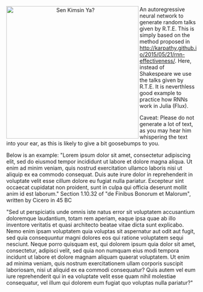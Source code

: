 <p align="center">
  <img src="https://user-images.githubusercontent.com/13106580/202850442-68200420-2b39-42da-8738-bd9b713513f2.jpg" width="350" title="Sen Kimsin Ya?", align="left">
  
An autoregressive neural network to generate random talks given by R.T.E. This is simply based on the method proposed in http://karpathy.github.io/2015/05/21/rnn-effectiveness/. Here, instead of Shakespeare we use the talks given by R.T.E.  It is neverthless good example to practice how RNNs work in Julia (Flux). 

Caveat: Please do not generate a lot of text, as you may hear him whispering the text into your ear, as this is likely to give a bit goosebumps to you.

 

</p>

  
Below is an example: "Lorem ipsum dolor sit amet, consectetur adipiscing elit, sed do eiusmod tempor incididunt ut labore et dolore magna aliqua. Ut enim ad minim veniam, quis nostrud exercitation ullamco laboris nisi ut aliquip ex ea commodo consequat. Duis aute irure dolor in reprehenderit in voluptate velit esse cillum dolore eu fugiat nulla pariatur. Excepteur sint occaecat cupidatat non proident, sunt in culpa qui officia deserunt mollit anim id est laborum."
Section 1.10.32 of "de Finibus Bonorum et Malorum", written by Cicero in 45 BC

"Sed ut perspiciatis unde omnis iste natus error sit voluptatem accusantium doloremque laudantium, totam rem aperiam, eaque ipsa quae ab illo inventore veritatis et quasi architecto beatae vitae dicta sunt explicabo. Nemo enim ipsam voluptatem quia voluptas sit aspernatur aut odit aut fugit, sed quia consequuntur magni dolores eos qui ratione voluptatem sequi nesciunt. Neque porro quisquam est, qui dolorem ipsum quia dolor sit amet, consectetur, adipisci velit, sed quia non numquam eius modi tempora incidunt ut labore et dolore magnam aliquam quaerat voluptatem. Ut enim ad minima veniam, quis nostrum exercitationem ullam corporis suscipit laboriosam, nisi ut aliquid ex ea commodi consequatur? Quis autem vel eum iure reprehenderit qui in ea voluptate velit esse quam nihil molestiae consequatur, vel illum qui dolorem eum fugiat quo voluptas nulla pariatur?"
